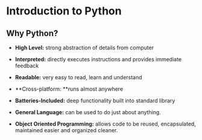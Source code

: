 # **Introduction to Python**

## Why Python?

* **High Level:** strong abstraction of details from computer​

* **Interpreted:** directly executes instructions and provides immediate feedback​

* **Readable:** very easy to read, learn and understand​

* **Cross-platform: **runs almost anywhere​

* **Batteries-Included:** deep functionality built into standard library​

* **General Language:** can be used to do just about anything.​

* **Object Oriented Programming:** allows code to be reused, encapsulated, maintained easier and organized cleaner.​



